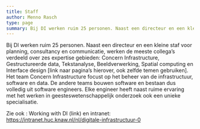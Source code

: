 ```yaml
---
title: Staff
author: Menno Rasch
type: page
summary: Bij DI werken ruim 25 personen. Naast een directeur en een kleine staf voor planning, consultancy en communicatie, werken de meeste collega’s verdeeld over zes expertise gebieden.
---
```

Bij DI werken ruim 25 personen. Naast een directeur en een kleine staf voor planning, consultancy en communicatie, werken de meeste collega’s verdeeld over zes expertise gebieden: Concern Infrastructure, Gestructureerde data, Tekstanalyse, Beeldverwerking, Spatial computing en Interface design [link naar pagina’s hierover, ook zelfde temen gebruiken]. Het team Concern Infrastructure focust op het beheer van de infrastructuur, software en data. De andere teams bouwen software en bestaan dus volledig uit software engineers. Elke engineer heeft naast ruime ervaring met het werken in geesteswetenschappelijk onderzoek ook een unieke specialisatie.

Zie ook : Working with DI (link) en intranet: https://intranet.huc.knaw.nl/nl/digitale-infrastructuur-0
